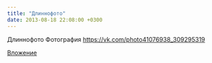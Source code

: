 ```yaml
---
title: "Длиннофото"
date: 2013-08-18 22:08:00 +0300
---
```


Длиннофото
Фотография
https://vk.com/photo41076938_309295319

[Вложение](https://vk.com/photo41076938_309295319)
